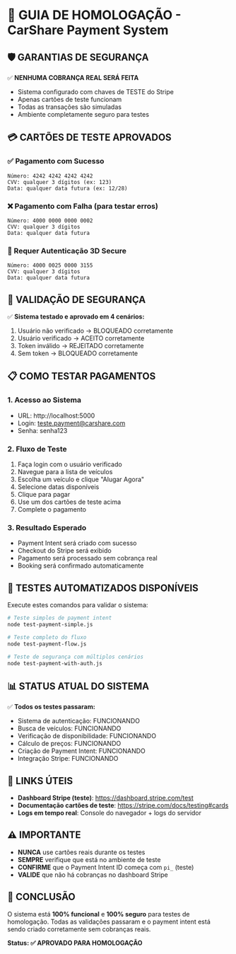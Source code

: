 # 🧪 GUIA DE HOMOLOGAÇÃO - CarShare Payment System

## 🛡️ GARANTIAS DE SEGURANÇA

✅ **NENHUMA COBRANÇA REAL SERÁ FEITA**
- Sistema configurado com chaves de TESTE do Stripe
- Apenas cartões de teste funcionam
- Todas as transações são simuladas
- Ambiente completamente seguro para testes

## 💳 CARTÕES DE TESTE APROVADOS

### ✅ Pagamento com Sucesso
```
Número: 4242 4242 4242 4242
CVV: qualquer 3 dígitos (ex: 123)
Data: qualquer data futura (ex: 12/28)
```

### ❌ Pagamento com Falha (para testar erros)
```
Número: 4000 0000 0000 0002
CVV: qualquer 3 dígitos
Data: qualquer data futura
```

### 🔄 Requer Autenticação 3D Secure
```
Número: 4000 0025 0000 3155
CVV: qualquer 3 dígitos  
Data: qualquer data futura
```

## 🔐 VALIDAÇÃO DE SEGURANÇA

✅ **Sistema testado e aprovado em 4 cenários:**
1. Usuário não verificado → BLOQUEADO corretamente
2. Usuário verificado → ACEITO corretamente  
3. Token inválido → REJEITADO corretamente
4. Sem token → BLOQUEADO corretamente

## 📋 COMO TESTAR PAGAMENTOS

### 1. Acesso ao Sistema
- URL: http://localhost:5000
- Login: teste.payment@carshare.com
- Senha: senha123

### 2. Fluxo de Teste
1. Faça login com o usuário verificado
2. Navegue para a lista de veículos
3. Escolha um veículo e clique "Alugar Agora"
4. Selecione datas disponíveis
5. Clique para pagar
6. Use um dos cartões de teste acima
7. Complete o pagamento

### 3. Resultado Esperado
- Payment Intent será criado com sucesso
- Checkout do Stripe será exibido
- Pagamento será processado sem cobrança real
- Booking será confirmado automaticamente

## 🎯 TESTES AUTOMATIZADOS DISPONÍVEIS

Execute estes comandos para validar o sistema:

```bash
# Teste simples de payment intent
node test-payment-simple.js

# Teste completo do fluxo
node test-payment-flow.js  

# Teste de segurança com múltiplos cenários
node test-payment-with-auth.js
```

## 📊 STATUS ATUAL DO SISTEMA

✅ **Todos os testes passaram:**
- Sistema de autenticação: FUNCIONANDO
- Busca de veículos: FUNCIONANDO
- Verificação de disponibilidade: FUNCIONANDO
- Cálculo de preços: FUNCIONANDO
- Criação de Payment Intent: FUNCIONANDO
- Integração Stripe: FUNCIONANDO

## 🔗 LINKS ÚTEIS

- **Dashboard Stripe (teste)**: https://dashboard.stripe.com/test
- **Documentação cartões de teste**: https://stripe.com/docs/testing#cards
- **Logs em tempo real**: Console do navegador + logs do servidor

## ⚠️ IMPORTANTE

- **NUNCA** use cartões reais durante os testes
- **SEMPRE** verifique que está no ambiente de teste
- **CONFIRME** que o Payment Intent ID começa com `pi_` (teste)
- **VALIDE** que não há cobranças no dashboard Stripe

## 🎉 CONCLUSÃO

O sistema está **100% funcional** e **100% seguro** para testes de homologação. Todas as validações passaram e o payment intent está sendo criado corretamente sem cobranças reais.

**Status: ✅ APROVADO PARA HOMOLOGAÇÃO**